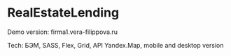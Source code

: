 # RealEstateLending

Demo version: firma1.vera-filippova.ru

Tech: БЭМ, SASS, Flex, Grid, API Yandex.Map, mobile and desktop version

